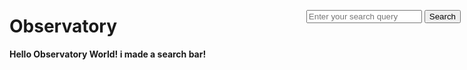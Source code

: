 # Observatory

**Hello Observatory World! i made a search bar!**

<style>
    .search-form {
        position: absolute;
        top: 80px;
        right: 10px;
    }
</style>

<form class="search-form" action="{{ url_for('search') }}" method="get">
    <!-- Search input -->
    <input type="text" name="query" placeholder="Enter your search query">
    <!-- Search button -->
    <button type="submit">Search</button>
</form>